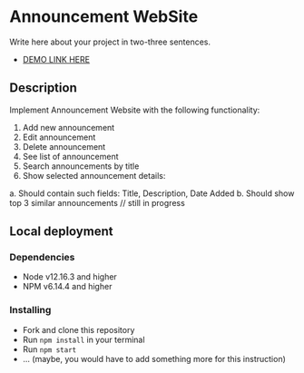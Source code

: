 # Announcement WebSite

Write here about your project in two-three sentences.
- [DEMO LINK HERE](https://lancaelot.github.io/Announcement_Website/)

## Description

Implement Announcement Website with the following functionality:
1. Add new announcement
2. Edit announcement
3. Delete announcement
4. See list of announcement
5. Search announcements by title
6. Show selected announcement details:

a. Should contain such fields: Title, Description, Date Added
b. Should show top 3 similar announcements // still in progress

## Local deployment

### Dependencies
* Node v12.16.3 and higher
* NPM v6.14.4 and higher



### Installing
* Fork and clone this repository
* Run `npm install` in your terminal
* Run `npm start`
* ... (maybe, you would have to add something more for this instruction)



